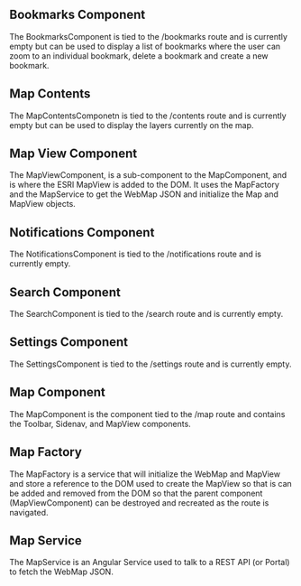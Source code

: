## Bookmarks Component

The BookmarksComponent is tied to the /bookmarks route and is currently empty but can be used to display a list of bookmarks where the user can zoom to an individual bookmark, delete a bookmark and create a new bookmark. 

## Map Contents

The MapContentsComponetn is tied to the /contents route and is currently empty but can be used to display the layers currently on the map.

## Map View Component

The MapViewComponent, is a sub-component to the MapComponent, and is where the ESRI MapView is added to the DOM. It uses the MapFactory and the MapService to get the WebMap JSON and initialize the Map and MapView objects. 

## Notifications Component

The NotificationsComponent is tied to the /notifications route and is currently empty. 

## Search Component

The SearchComponent is tied to the /search route and is currently empty.

## Settings Component

The SettingsComponent is tied to the /settings route and is currently empty.

## Map Component

The MapComponent is the component tied to the /map route and contains the Toolbar, Sidenav, and MapView components. 

## Map Factory

The MapFactory is a service that will initialize the WebMap and MapView and store a reference to the DOM used to create the MapView so that is can be added and removed from the DOM so that the parent component (MapViewComponent) can be destroyed and recreated as the route is navigated. 

## Map Service

The MapService is an Angular Service used to talk to a REST API (or Portal) to fetch the WebMap JSON.
